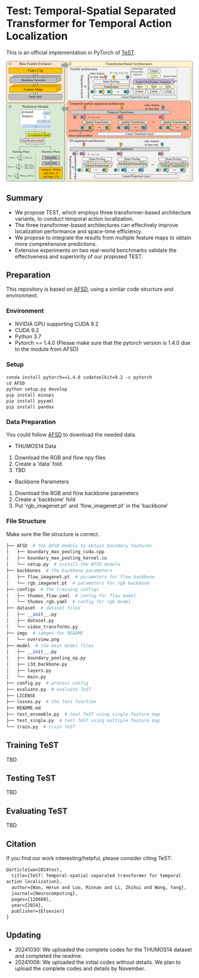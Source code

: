 # Test: Temporal-Spatial Separated Transformer for Temporal Action Localization

This is an official implementation in PyTorch of [TeST](https://www.sciencedirect.com/science/article/abs/pii/S0925231224014590).

<p align="center">
<img src="https://github.com/whr000001/TeST/blob/main/imgs/overview.png"   width="600" />
</p>

## Summary
- We propose TEST, which employs three transformer-based architecture variants, to conduct temporal action localization.
- The three transformer-based architectures can effectively improve localization performance and space-time efficiency.
- We propose to integrate the results from multiple feature maps to obtain more comprehensive predictions.
- Extensive experiments on two real-world benchmarks validate the effectiveness and superiority of our proposed TEST.


## Preparation
This repository is based on [AFSD](https://github.com/TencentYoutuResearch/ActionDetection-AFSD), using a similar code structure and environment.

### Environment
- NVIDIA GPU supporting CUDA 9.2
- CUDA 9.2
- Python 3.7
- Pytorch == 1.4.0 (Please make sure that the pytorch version is 1.4.0 due to the module from AFSD)

### Setup
```
conda install pytorch==1.4.0 cudatoolkit=9.2 -c pytorch
cd AFSD
python setup.py develop
pip install einops 
pip install pyyaml
pip install pandas
```

### Data Preparation
You could follow [AFSD](https://github.com/TencentYoutuResearch/ActionDetection-AFSD) to download the needed data.
- THUMOS14 Data
1. Download the RGB and flow npy files
2. Create a 'data' fold
3. TBD

- Backbone Parameters
1. Download the RGB and flow backbone parameters
2. Create a 'backbone' fold
3. Put 'rgb_imagenet.pt' and 'flow_imagenet.pt' in the 'backbone'

### File Structure
Make sure the file structure is correct.
```python
├── AFSD  # the AFSD module to obtain boundary features
│   ├── boundary_max_pooling_cuda.cpp
│   ├── boundary_max_pooling_kernel.cu
│   └── setup.py  # install the AFSD module
├── backbones  # the backbone parameters
│   ├── flow_imagenet.pt  # parameters for flow backbone
│   └── rgb_imagenet.pt  # parameters for rgb backbone
├── configs  # the training configs
│   ├── thumos_flow.yaml  # config for flow model
│   └── thumos_rgb.yaml  # config for rgb model 
├── dataset  # dataset files
│   ├── __init__.py
│   ├── dataset.py
│   └── video_transforms.py
├── imgs  # iamges for README
│   └── overview.png
├── model  # the main model files
│   ├── __init__.py
│   ├── boundary_pooling_op.py
│   ├── i3d_backbone.py
│   ├── layers.py
│   └── main.py
├── config.py  # process config
├── evaluate.py  # evaluate TeST
├── LICENSE
├── losses.py  # the loss function
├── README.md
├── test_ensemble.py  # test TeST using single feature map
├── test_single.py  # test TeST using multiple feature map
└── train.py  # train TeST
```

## Training TeST
TBD
## Testing TeST
TBD
## Evaluating TeST
TBD

## Citation
If you find our work interesting/helpful, please consider citing TeST:
```
@article{wan2024test,
  title={TeST: Temporal-spatial separated transformer for temporal action localization},
  author={Wan, Herun and Luo, Minnan and Li, Zhihui and Wang, Yang},
  journal={Neurocomputing},
  pages={128688},
  year={2024},
  publisher={Elsevier}
}
```


## Updating
- 20241030: We uploaded the complete codes for the THUMOS14 dataset and completed the readme.
- 20241006: We uploaded the initial codes without details. We plan to upload the complete codes and details by November.
